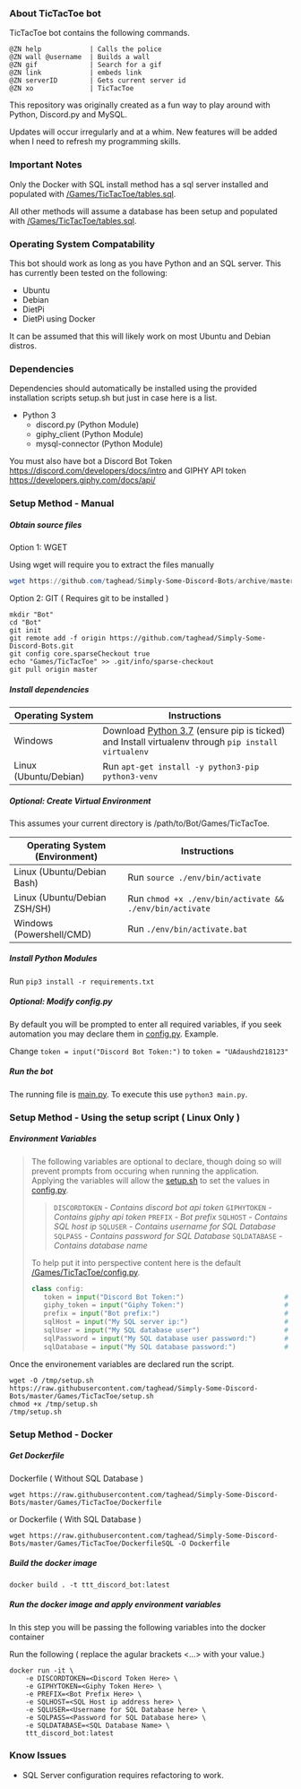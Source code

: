 ### About TicTacToe bot

TicTacToe bot contains the following commands.

```
@ZN help            | Calls the police
@ZN wall @username  | Builds a wall
@ZN gif             | Search for a gif
@ZN link            | embeds link
@ZN serverID        | Gets current server id
@ZN xo              | TicTacToe
```

This repository was originally created as a fun way to play around with Python, Discord.py and MySQL. 

Updates will occur irregularly and at a whim. New features will be added when I need to refresh my programming skills.

### Important Notes

Only the Docker with SQL install method has a sql server installed and populated with [/Games/TicTacToe/tables.sql](/Games/TicTacToe/tables.sql).

All other methods will assume a database has been setup and populated with [/Games/TicTacToe/tables.sql](/Games/TicTacToe/tables.sql).

### Operating System Compatability
This bot should work as long as you have Python and an SQL server. This has currently been tested on the following:
- Ubuntu
- Debian
- DietPi
- DietPi using Docker

It can be assumed that this will likely work on most Ubuntu and Debian distros.

### Dependencies
Dependencies should automatically be installed using the provided installation scripts setup.sh but just in case here is a list.
- Python 3
    - discord.py        (Python Module)
    - giphy_client      (Python Module)
    - mysql-connector   (Python Module)

You must also have bot a Discord Bot Token https://discord.com/developers/docs/intro and GIPHY API token https://developers.giphy.com/docs/api/

### Setup Method - Manual

##### *Obtain source files*

Option 1: WGET

Using wget will require you to extract the files manually

```powershell
wget https://github.com/taghead/Simply-Some-Discord-Bots/archive/master.zip
```



Option 2: GIT ( Requires git to be installed )

```shell
mkdir "Bot"
cd "Bot"
git init
git remote add -f origin https://github.com/taghead/Simply-Some-Discord-Bots.git
git config core.sparseCheckout true
echo "Games/TicTacToe" >> .git/info/sparse-checkout
git pull origin master
```

##### *Install dependencies*


| Operating System | Instructions 
| ------ | ------ |
| Windows| Download [Python 3.7](https://www.python.org/downloads/windows/) (ensure pip is ticked) and Install virtualenv through `pip install virtualenv`
| Linux (Ubuntu/Debian)| Run `apt-get install -y python3-pip python3-venv`

##### *Optional: Create Virtual Environment*

This assumes your current directory is /path/to/Bot/Games/TicTacToe.

| Operating System (Environment) | Instructions 
| ------ | ------ |
| Linux (Ubuntu/Debian Bash)| Run `source ./env/bin/activate`|
| Linux (Ubuntu/Debian ZSH/SH)| Run `chmod +x ./env/bin/activate && ./env/bin/activate`|
| Windows (Powershell/CMD)| Run `./env/bin/activate.bat`

##### *Install Python Modules*

Run `pip3 install -r requirements.txt`

##### *Optional: Modify config.py*
By default you will be prompted to enter all required variables, if you seek automation you may declare them in [config.py](/Games/TicTacToe/config.py). Example.

Change `token = input("Discord Bot Token:")` to `token = "UAdaushd218123"`

##### *Run the bot*

The running file is [main.py](/Games/TicTacToe/main.py). To execute this use `python3 main.py`.


### Setup Method - Using the setup script ( Linux Only )


##### Environment Variables
> The following variables are optional to declare, though doing so will prevent prompts from occuring when running the application. Applying the variables will allow the [setup.sh](/Games/TicTacToe/setup.sh) to set the values in [config.py](/Games/TicTacToe/config.py). 
> > `DISCORDTOKEN`  *- Contains discord bot api token*
> > `GIPHYTOKEN` 	*- Contains giphy api token*
> > `PREFIX`        *- Bot prefix*
> > `SQLHOST` 	    *- Contains SQL host ip*
> > `SQLUSER`	    *- Contains username for SQL Database*
> > `SQLPASS`	    *- Contains password for SQL Database*
> > `SQLDATABASE`	*- Contains database name*
> 
> To help put it into perspective content here is the default [/Games/TicTacToe/config.py](/Games/TicTacToe/config.py).
>```python
>class config:
>    token = input("Discord Bot Token:")                         # Discord Bot Token
>    giphy_token = input("Giphy Token:")                         # Giphy API token
>    prefix = input("Bot prefix:")                               # Replace this with your desired prefix
>    sqlHost = input("My SQL server ip:")                        # Manually installed SQL onto another device
>    sqlUser = input("My SQL database user")                     # Change only if you changed #practiceCreateUsers.sql and practiceCreate.sql
>    sqlPassword = input("My SQL database user password:")       # Change only if you changed #practiceCreateUsers.sql and practiceCreate.sql
>    sqlDatabase = input("My SQL database password:")            # Change only if you changed #practiceCreateUsers.sql and practiceCreate.sql
>```

Once the environement variables are declared run the script.
```shell
wget -O /tmp/setup.sh https://raw.githubusercontent.com/taghead/Simply-Some-Discord-Bots/master/Games/TicTacToe/setup.sh
chmod +x /tmp/setup.sh
/tmp/setup.sh
```

### Setup Method - Docker

##### *Get Dockerfile*

Dockerfile ( Without SQL Database ) 
```shell
wget https://raw.githubusercontent.com/taghead/Simply-Some-Discord-Bots/master/Games/TicTacToe/Dockerfile
```
or Dockerfile ( With SQL Database )
```shell
wget https://raw.githubusercontent.com/taghead/Simply-Some-Discord-Bots/master/Games/TicTacToe/DockerfileSQL -O Dockerfile
```

##### *Build the docker image*
```shell
docker build . -t ttt_discord_bot:latest
```

##### *Run the docker image and apply environment variables*

In this step you will be passing the following variables into the docker container

Run the following ( replace the agular brackets <...> with your value.)

 ```shell
 docker run -it \ 
     -e DISCORDTOKEN=<Discord Token Here> \
     -e GIPHYTOKEN=<Giphy Token Here> \
     -e PREFIX=<Bot Prefix Here> \
     -e SQLHOST=<SQL Host ip address here> \
     -e SQLUSER=<Username for SQL Database here> \
     -e SQLPASS=<Password for SQL Database here> \
     -e SQLDATABASE=<SQL Database Name> \
     ttt_discord_bot:latest
 ```


### Know Issues

- SQL Server configuration requires refactoring to work. 
